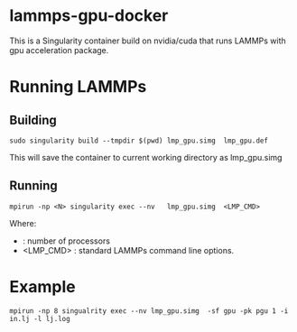 # lammps-gpu-docker
This is a Singularity container build on nvidia/cuda that runs LAMMPs with gpu acceleration package.

# Running LAMMPs

## Building

```sudo singularity build --tmpdir $(pwd) lmp_gpu.simg  lmp_gpu.def```

This will save the container to current working directory as lmp_gpu.simg

## Running

```mpirun -np <N> singularity exec --nv   lmp_gpu.simg  <LMP_CMD>```

Where:
- <N> : number of processors
- <LMP_CMD> :  standard LAMMPs command line options.

# Example

```mpirun -np 8 singualrity exec --nv lmp_gpu.simg  -sf gpu -pk pgu 1 -i in.lj -l lj.log```
